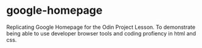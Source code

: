# google-homepage
Replicating Google Homepage for the Odin Project Lesson. To demonstrate being able to use developer browser tools and coding profiency in html and css.
